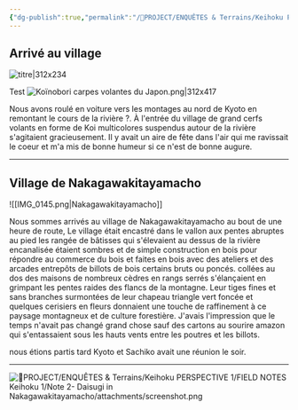 ```yaml
---
{"dg-publish":true,"permalink":"/📁PROJECT/ENQUÊTES & Terrains/Keihoku PERSPECTIVE 1/FIELD NOTES Keihoku 1/Note 2-  Daisugi in Nakagawakitayamacho/Note 2 Daisugi full text/","noteIcon":""}
---
```


## Arrivé au village
![titre|312x234](https://www.dropbox.com/scl/fi/gbuwacy5j3irj6buqxvur/IMG_2723.JPG?rlkey=0o7twz76vslcmz2urc372p6k8&st=3nnlzk33&dl=1)

Test 
![Koïnobori carpes volantes du Japon.png|312x417](/img/user/%F0%9F%93%81PROJECT/ENQU%C3%8ATES%20&%20Terrains/Keihoku%20PERSPECTIVE%201/FIELD%20NOTES%20Keihoku%201/Note%202-%20%20Daisugi%20in%20Nakagawakitayamacho/attachments/Ko%C3%AFnobori%20carpes%20volantes%20du%20Japon.png)

Nous avons roulé en voiture vers les montages au nord de Kyoto en remontant le cours de la rivière ?. À l'entrée du village de grand cerfs volants en forme de Koi multicolores suspendus autour de la rivière s'agitaient gracieusement. Il y avait un aire de fête dans l'air qui me ravissait le coeur et m'a mis de bonne humeur si ce n'est de bonne augure. 


---
## Village de Nakagawakitayamacho

![[IMG_0145.png\|Nakagawakitayamacho]]

Nous sommes arrivés au village de Nakagawakitayamacho au bout de une heure de route, Le village était encastré dans le vallon aux pentes abruptes au pied les rangée de bâtisses qui s'élevaient au dessus de la rivière encanalisée étaient sombres et de simple construction en bois pour répondre au commerce du bois et faites en bois avec des ateliers et des arcades entrepôts de billots de bois certains bruts ou poncés. collées au dos des maisons de nombreux cèdres en rangs serrés s'élançaient en grimpant les pentes raides des flancs de la montagne. Leur tiges fines et sans branches surmontées de leur chapeau triangle vert foncée et quelques cerisiers en fleurs donnaient une touche de raffinement à ce paysage montagneux et de culture forestière. J'avais l'impression que le temps n'avait pas changé grand chose sauf des cartons au sourire amazon qui s'entassaient sous les hauts vents entre les poutres et les billots.


nous étions partis tard Kyoto et Sachiko avait une réunion le soir. 

___

![📁PROJECT/ENQUÊTES & Terrains/Keihoku PERSPECTIVE 1/FIELD NOTES Keihoku 1/Note 2-  Daisugi in Nakagawakitayamacho/attachments/screenshot.png](/img/user/%F0%9F%93%81PROJECT/ENQU%C3%8ATES%20&%20Terrains/Keihoku%20PERSPECTIVE%201/FIELD%20NOTES%20Keihoku%201/Note%202-%20%20Daisugi%20in%20Nakagawakitayamacho/attachments/screenshot.png)